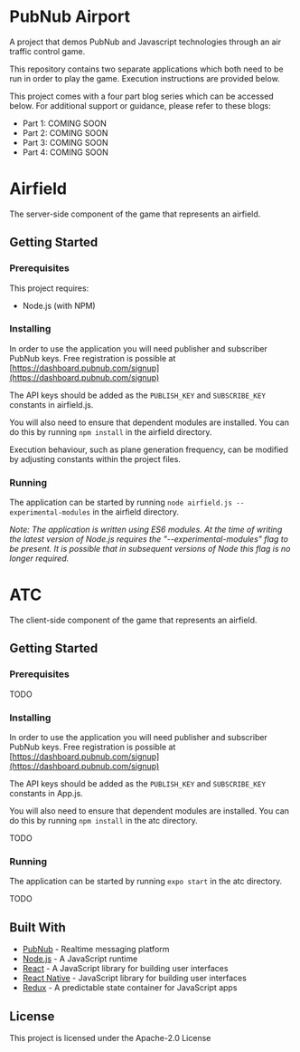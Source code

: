 # PubNub Airport

A project that demos PubNub and Javascript technologies through an air traffic control game.

This repository contains two separate applications which both need to be run in order to play the game. Execution instructions are provided below.

This project comes with a four part blog series which can be accessed below. For additional support or guidance, please refer to these blogs:
* Part 1: COMING SOON
* Part 2: COMING SOON
* Part 3: COMING SOON
* Part 4: COMING SOON

# Airfield
The server-side component of the game that represents an airfield.

## Getting Started
### Prerequisites
This project requires:
* Node.js (with NPM)

### Installing
In order to use the application you will need publisher and subscriber PubNub keys. Free registration is possible at [https://dashboard.pubnub.com/signup](https://dashboard.pubnub.com/signup) 

The API keys should be added as the `PUBLISH_KEY` and `SUBSCRIBE_KEY` constants in airfield.js.

You will also need to ensure that dependent modules are installed. You can do this by running `npm install` in the airfield directory.

Execution behaviour, such as plane generation frequency, can be modified by adjusting constants within the project files.

### Running
The application can be started by running `node airfield.js --experimental-modules` in the airfield directory.

*Note: The application is written using ES6 modules. At the time of writing the latest version of Node.js requires the "--experimental-modules" flag to be present. It is possible that in subsequent versions of Node this flag is no longer required.* 

# ATC
The client-side component of the game that represents an airfield.

## Getting Started
### Prerequisites
TODO

### Installing
In order to use the application you will need publisher and subscriber PubNub keys. Free registration is possible at [https://dashboard.pubnub.com/signup](https://dashboard.pubnub.com/signup) 

The API keys should be added as the `PUBLISH_KEY` and `SUBSCRIBE_KEY` constants in App.js.

You will also need to ensure that dependent modules are installed. You can do this by running `npm install` in the atc directory.

TODO

### Running
The application can be started by running `expo start` in the atc directory.

TODO

## Built With
* [PubNub](https://www.pubnub.com/) - Realtime messaging platform 
* [Node.js](https://nodejs.org/) - A JavaScript runtime
* [React](https://reactjs.org/) - A JavaScript library for building user interfaces
* [React Native](https://facebook.github.io/react-native) - JavaScript library for building user interfaces 
* [Redux](https://redux.js.org/introduction/getting-started) - A predictable state container for JavaScript apps

## License
This project is licensed under the Apache-2.0 License